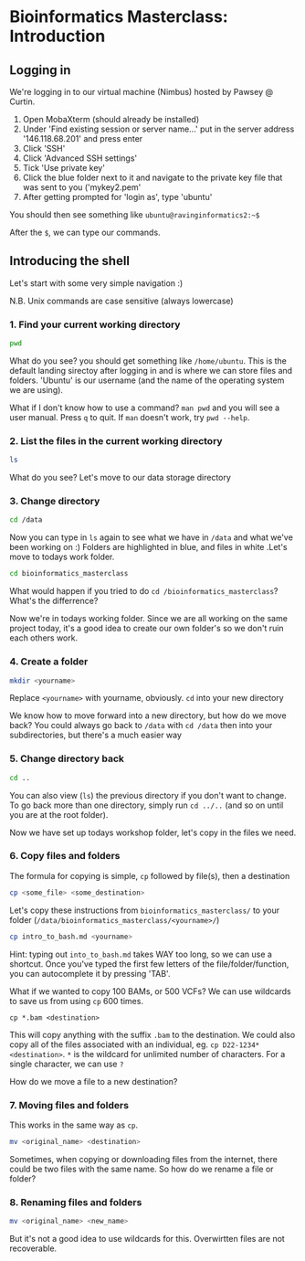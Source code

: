 # Bioinformatics Masterclass: Introduction

## **Logging in**

We're logging in to our virtual machine (Nimbus) hosted by Pawsey @ Curtin. 
1. Open MobaXterm (should already be installed)
2. Under 'Find existing session or server name...' put in the server address '146.118.68.201' and press enter
3. Click 'SSH'
4. Click 'Advanced SSH settings'
5. Tick 'Use private key'
6. Click the blue folder next to it and navigate to the private key file that was sent to you ('mykey2.pem'
7. After getting prompted for 'login as', type 'ubuntu'

You should then see something like
`ubuntu@ravinginformatics2:~$`

After the `$`, we can type our commands.

## **Introducing the shell**

Let's start with some very simple navigation :)

N.B. Unix commands are case sensitive (always lowercase)

### **1. Find your current working directory**

```bash
pwd
```

What do you see? you should get something like `/home/ubuntu`. This is the default landing sirectoy after logging in and is where we can store files and folders. 'Ubuntu' is our username (and the name of the operating system we are using).

What if I don't know how to use a command?
`man pwd` and you will see a user manual. Press `q` to quit. If `man` doesn't work, try `pwd --help`.


### **2. List the files in the current working directory**

```bash
ls
```

What do you see?
Let's move to our data storage directory

### **3. Change directory**

```bash
cd /data
```

Now you can type in `ls` again to see what we have in `/data` and what we've been working on :) 
Folders are highlighted in blue, and files in white .Let's move to todays work folder. 

```bash
cd bioinformatics_masterclass
```

What would happen if you tried to do `cd /bioinformatics_masterclass`? What's the differrence?

Now we're in todays working folder. Since we are all working on the same project today, it's a good idea to create our own folder's so we don't ruin each others work.

### **4. Create a folder**

```bash
mkdir <yourname>
```

Replace `<yourname>` with yourname, obviously.
`cd` into your new directory

We know how to move forward into a new directory, but how do we move back?
You could always go back to `/data` with `cd /data` then into your subdirectories, but there's a much easier way

### **5. Change directory back**

```bash
cd ..
```

You can also view (`ls`) the previous directory if you don't want to change.
To go back more than one directory, simply run `cd ../..` (and so on until you are at the root folder).

Now we have set up todays workshop folder, let's copy in the files we need.

### **6. Copy files and folders**

The formula for copying is simple, `cp` followed by file(s), then a destination

```bash
cp <some_file> <some_destination>
```

Let's copy these instructions from `bioinformatics_masterclass/` to your folder (`/data/bioinformatics_masterclass/<yourname>/`)

```bash
cp intro_to_bash.md <yourname>
```

Hint: typing out `into_to_bash.md` takes WAY too long, so we can use a shortcut. Once you've typed the first few letters of the file/folder/function, you can autocomplete it by pressing 'TAB'.

What if we wanted to copy 100 BAMs, or 500 VCFs? We can use wildcards to save us from using `cp` 600 times.

`cp *.bam <destination>`

This will copy anything with the suffix `.bam` to the destination. We could also copy all of the files associated with an individual, eg. `cp D22-1234* <destination>`. `*` is the wildcard for unlimited number of characters. For a single character, we can use `?`

How do we move a file to a new destination?

### **7. Moving files and folders**

This works in the same way as `cp`.

```bash
mv <original_name> <destination>
```

Sometimes, when copying or downloading files from the internet, there could be two files with the same name. So how do we rename a file or folder?

### **8. Renaming files and folders**

```bash
mv <original_name> <new_name>
```

But it's not a good idea to use wildcards for this. Overwirtten files are not recoverable.

## 
